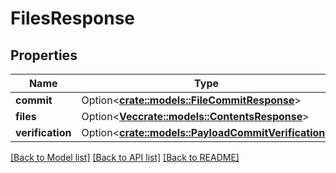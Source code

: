 # FilesResponse

## Properties

Name | Type | Description | Notes
------------ | ------------- | ------------- | -------------
**commit** | Option<[**crate::models::FileCommitResponse**](FileCommitResponse.md)> |  | [optional]
**files** | Option<[**Vec<crate::models::ContentsResponse>**](ContentsResponse.md)> |  | [optional]
**verification** | Option<[**crate::models::PayloadCommitVerification**](PayloadCommitVerification.md)> |  | [optional]

[[Back to Model list]](../README.md#documentation-for-models) [[Back to API list]](../README.md#documentation-for-api-endpoints) [[Back to README]](../README.md)


